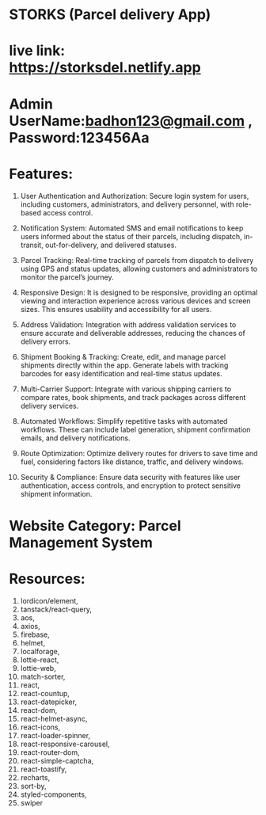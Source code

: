 # STORKS (Parcel delivery App)

# live link: https://storksdel.netlify.app

# Admin UserName:badhon123@gmail.com , Password:123456Aa

# Features:

1. User Authentication and Authorization: Secure login system for users, including customers, administrators, and delivery personnel, with role-based access control.

2. Notification System: Automated SMS and email notifications to keep users informed about the status of their parcels, including dispatch, in-transit, out-for-delivery, and delivered statuses.

3. Parcel Tracking: Real-time tracking of parcels from dispatch to delivery using GPS and status updates, allowing customers and administrators to monitor the parcel’s journey.

4. Responsive Design: It is designed to be responsive, providing an optimal viewing and interaction experience across various devices and screen sizes. This ensures usability and accessibility for all users.

5. Address Validation: Integration with address validation services to ensure accurate and deliverable addresses, reducing the chances of delivery errors.

6. Shipment Booking & Tracking: Create, edit, and manage parcel shipments directly within the app. Generate labels with tracking barcodes for easy identification and real-time status updates.

7. Multi-Carrier Support: Integrate with various shipping carriers to compare rates, book shipments, and track packages across different delivery services.

8. Automated Workflows: Simplify repetitive tasks with automated workflows. These can include label generation, shipment confirmation emails, and delivery notifications.

9. Route Optimization: Optimize delivery routes for drivers to save time and fuel, considering factors like distance, traffic, and delivery windows.
10. Security & Compliance: Ensure data security with features like user authentication, access controls, and encryption to protect sensitive shipment information.

# Website Category: Parcel Management System

# Resources:

1. lordicon/element,
2. tanstack/react-query,
3. aos,
4. axios,
5. firebase,
6. helmet,
7. localforage,
8. lottie-react,
9. lottie-web,
10. match-sorter,
11. react,
12. react-countup,
13. react-datepicker,
14. react-dom,
15. react-helmet-async,
16. react-icons,
17. react-loader-spinner,
18. react-responsive-carousel,
19. react-router-dom,
20. react-simple-captcha,
21. react-toastify,
22. recharts,
23. sort-by,
24. styled-components,
25. swiper
